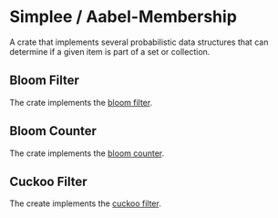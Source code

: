 # Simplee / Aabel-Membership
A crate that implements several probabilistic data structures that can determine if a given item is part of a set or collection.

## Bloom Filter
The crate implements the [bloom filter](https://en.wikipedia.org/wiki/Bloom_filter).

## Bloom Counter
The crate implements the [bloom counter](https://en.wikipedia.org/wiki/Counting_Bloom_filter).

## Cuckoo Filter
The create implements the [cuckoo filter](https://en.wikipedia.org/wiki/Cuckoo_filter).